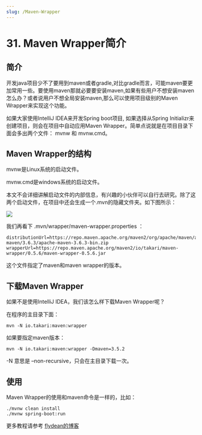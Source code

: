 ```yaml
---
slug: /Maven-Wrapper
---
```


# 31. Maven Wrapper简介

## 简介

开发java项目少不了要用到maven或者gradle,对比gradle而言，可能maven要更加常用一些。要使用maven那就必要要安装maven,如果有些用户不想安装maven怎么办？或者说用户不想全局安装maven,那么可以使用项目级别的Maven Wrapper来实现这个功能。

如果大家使用IntelliJ IDEA来开发Spring boot项目, 如果选择从Spring Initializr来创建项目，则会在项目中自动应用Maven Wrapper。简单点说就是在项目目录下面会多出两个文件： mvnw 和  mvnw.cmd。

## Maven Wrapper的结构

mvnw是Linux系统的启动文件。

mvnw.cmd是windows系统的启动文件。

本文不会详细讲解启动文件的内部信息，有兴趣的小伙伴可以自行去研究。除了这两个启动文件，在项目中还会生成一个.mvn的隐藏文件夹。如下图所示：

![](https://img-blog.csdnimg.cn/2020011614430243.png)

我们再看下 .mvn/wrapper/maven-wrapper.properties ：

~~~
distributionUrl=https://repo.maven.apache.org/maven2/org/apache/maven/apache-maven/3.6.3/apache-maven-3.6.3-bin.zip
wrapperUrl=https://repo.maven.apache.org/maven2/io/takari/maven-wrapper/0.5.6/maven-wrapper-0.5.6.jar
~~~

这个文件指定了maven和maven wrapper的版本。

## 下载Maven Wrapper

如果不是使用IntelliJ IDEA，我们该怎么样下载Maven Wrapper呢？

在程序的主目录下面：

~~~
mvn -N io.takari:maven:wrapper
~~~

如果要指定maven版本：

~~~
mvn -N io.takari:maven:wrapper -Dmaven=3.5.2
~~~

-N 意思是 –non-recursive，只会在主目录下载一次。

## 使用

Maven Wrapper的使用和maven命令是一样的，比如：

~~~
./mvnw clean install
./mvnw spring-boot:run
~~~

更多教程请参考 [flydean的博客](http://www.flydean.com)

